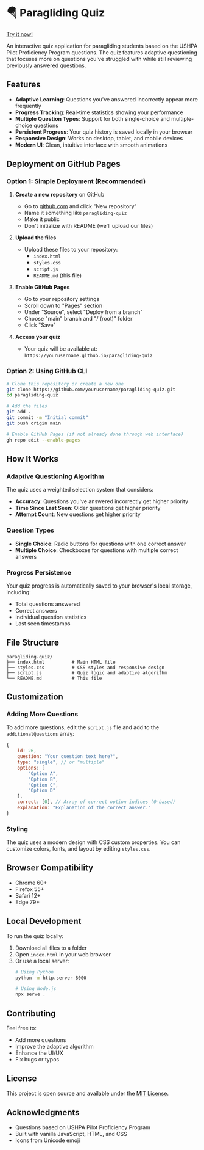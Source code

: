 # 🪂 Paragliding Quiz

[Try it now!](https://piochelepiotr.github.io/paragliding-quiz/)

An interactive quiz application for paragliding students based on the USHPA Pilot Proficiency Program questions. The quiz features adaptive questioning that focuses more on questions you've struggled with while still reviewing previously answered questions.

## Features

- **Adaptive Learning**: Questions you've answered incorrectly appear more frequently
- **Progress Tracking**: Real-time statistics showing your performance
- **Multiple Question Types**: Support for both single-choice and multiple-choice questions
- **Persistent Progress**: Your quiz history is saved locally in your browser
- **Responsive Design**: Works on desktop, tablet, and mobile devices
- **Modern UI**: Clean, intuitive interface with smooth animations

## Deployment on GitHub Pages

### Option 1: Simple Deployment (Recommended)

1. **Create a new repository** on GitHub
   - Go to [github.com](https://github.com) and click "New repository"
   - Name it something like `paragliding-quiz`
   - Make it public
   - Don't initialize with README (we'll upload our files)

2. **Upload the files**
   - Upload these files to your repository:
     - `index.html`
     - `styles.css`
     - `script.js`
     - `README.md` (this file)

3. **Enable GitHub Pages**
   - Go to your repository settings
   - Scroll down to "Pages" section
   - Under "Source", select "Deploy from a branch"
   - Choose "main" branch and "/ (root)" folder
   - Click "Save"

4. **Access your quiz**
   - Your quiz will be available at: `https://yourusername.github.io/paragliding-quiz`

### Option 2: Using GitHub CLI

```bash
# Clone this repository or create a new one
git clone https://github.com/yourusername/paragliding-quiz.git
cd paragliding-quiz

# Add the files
git add .
git commit -m "Initial commit"
git push origin main

# Enable GitHub Pages (if not already done through web interface)
gh repo edit --enable-pages
```

## How It Works

### Adaptive Questioning Algorithm

The quiz uses a weighted selection system that considers:
- **Accuracy**: Questions you've answered incorrectly get higher priority
- **Time Since Last Seen**: Older questions get higher priority
- **Attempt Count**: New questions get higher priority

### Question Types

- **Single Choice**: Radio buttons for questions with one correct answer
- **Multiple Choice**: Checkboxes for questions with multiple correct answers

### Progress Persistence

Your quiz progress is automatically saved to your browser's local storage, including:
- Total questions answered
- Correct answers
- Individual question statistics
- Last seen timestamps

## File Structure

```
paragliding-quiz/
├── index.html          # Main HTML file
├── styles.css          # CSS styles and responsive design
├── script.js           # Quiz logic and adaptive algorithm
└── README.md           # This file
```

## Customization

### Adding More Questions

To add more questions, edit the `script.js` file and add to the `additionalQuestions` array:

```javascript
{
    id: 26,
    question: "Your question text here?",
    type: "single", // or "multiple"
    options: [
        "Option A",
        "Option B",
        "Option C",
        "Option D"
    ],
    correct: [0], // Array of correct option indices (0-based)
    explanation: "Explanation of the correct answer."
}
```

### Styling

The quiz uses a modern design with CSS custom properties. You can customize colors, fonts, and layout by editing `styles.css`.

## Browser Compatibility

- Chrome 60+
- Firefox 55+
- Safari 12+
- Edge 79+

## Local Development

To run the quiz locally:

1. Download all files to a folder
2. Open `index.html` in your web browser
3. Or use a local server:
   ```bash
   # Using Python
   python -m http.server 8000
   
   # Using Node.js
   npx serve .
   ```

## Contributing

Feel free to:
- Add more questions
- Improve the adaptive algorithm
- Enhance the UI/UX
- Fix bugs or typos

## License

This project is open source and available under the [MIT License](LICENSE).

## Acknowledgments

- Questions based on USHPA Pilot Proficiency Program
- Built with vanilla JavaScript, HTML, and CSS
- Icons from Unicode emoji 
